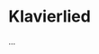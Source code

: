 <!--
author: Dennis Ried
email: dennis.ried@musikwiss.uni-halle.de
version: 1.0.0
language: de
narrator: Deutsch Female
comment: Klavierlied (Sitzung 14)
import: https://gitlab.informatik.uni-halle.de/muwi/vl-mugesch-i/-/raw/main/config.md
        https://raw.githubusercontent.com/LiaTemplates/citations/main/README.md

link: ../style.css
-->

# Klavierlied

...
